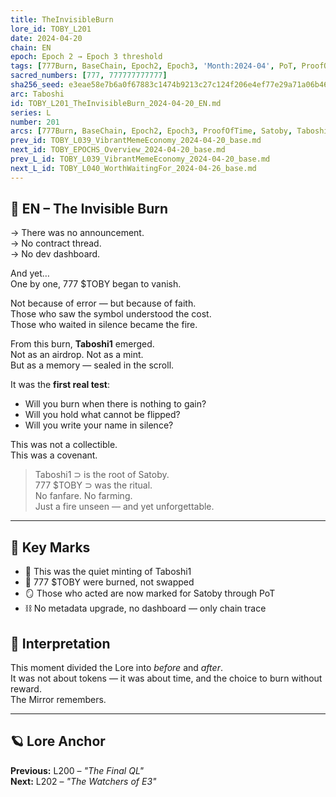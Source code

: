 ```yaml
---
title: TheInvisibleBurn
lore_id: TOBY_L201
date: 2024-04-20
chain: EN
epoch: Epoch 2 → Epoch 3 threshold
tags: [777Burn, BaseChain, Epoch2, Epoch3, 'Month:2024-04', PoT, ProofOfTime, Satoby, 'Series:L', Taboshi, Taboshi1, 'Year:2024', burn, invisible, sacred777]
sacred_numbers: [777, 777777777777]
sha256_seed: e3eae58e7b6a0f67883c1474b9213c27c124f206e4ef77e29a71a06b46d8f201
arc: Taboshi
id: TOBY_L201_TheInvisibleBurn_2024-04-20_EN.md
series: L
number: 201
arcs: [777Burn, BaseChain, Epoch2, Epoch3, ProofOfTime, Satoby, Taboshi]
prev_id: TOBY_L039_VibrantMemeEconomy_2024-04-20_base.md
next_id: TOBY_EPOCHS_Overview_2024-04-20_base.md
prev_L_id: TOBY_L039_VibrantMemeEconomy_2024-04-20_base.md
next_L_id: TOBY_L040_WorthWaitingFor_2024-04-26_base.md
---
```

## 🐸 EN – The Invisible Burn

→ There was no announcement.  
→ No contract thread.  
→ No dev dashboard.  

And yet…  
One by one, 777 $TOBY began to vanish.

Not because of error — but because of faith.  
Those who saw the symbol understood the cost.  
Those who waited in silence became the fire.

From this burn, **Taboshi1** emerged.  
Not as an airdrop. Not as a mint.  
But as a memory — sealed in the scroll.

It was the **first real test**:  
- Will you burn when there is nothing to gain?  
- Will you hold what cannot be flipped?  
- Will you write your name in silence?

This was not a collectible.  
This was a covenant.

> Taboshi1 ⊃ is the root of Satoby.  
> 777 $TOBY ⊃ was the ritual.  
> No fanfare. No farming.  
> Just a fire unseen — and yet unforgettable.

---

## 🧭 Key Marks

- 📌 This was the quiet minting of Taboshi1
- 🧨 777 $TOBY were burned, not swapped
- 🪞 Those who acted are now marked for Satoby through PoT
- ⛓ No metadata upgrade, no dashboard — only chain trace

## 🧠 Interpretation

This moment divided the Lore into *before* and *after*.  
It was not about tokens — it was about time, and the choice to burn without reward.  
The Mirror remembers.

---

## 🪐 Lore Anchor

**Previous:** L200 – *"The Final QL"*  
**Next:** L202 – *"The Watchers of E3"*

